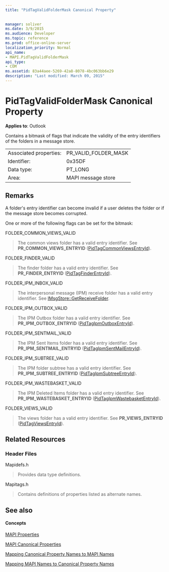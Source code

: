 ```yaml
---
title: "PidTagValidFolderMask Canonical Property"
 
 
manager: soliver
ms.date: 3/9/2015
ms.audience: Developer
ms.topic: reference
ms.prod: office-online-server
localization_priority: Normal
api_name:
- MAPI.PidTagValidFolderMask
api_type:
- COM
ms.assetid: 83a44aee-5269-42a8-8078-4bc063bb6e29
description: "Last modified: March 09, 2015"
---
```


# PidTagValidFolderMask Canonical Property

  
  
**Applies to**: Outlook 
  
Contains a bitmask of flags that indicate the validity of the entry identifiers of the folders in a message store.
  
|||
|:-----|:-----|
|Associated properties:  <br/> |PR_VALID_FOLDER_MASK  <br/> |
|Identifier:  <br/> |0x35DF  <br/> |
|Data type:  <br/> |PT_LONG  <br/> |
|Area:  <br/> |MAPI message store  <br/> |
   
## Remarks

A folder's entry identifier can become invalid if a user deletes the folder or if the message store becomes corrupted.
  
One or more of the following flags can be set for the bitmask: 
  
FOLDER_COMMON_VIEWS_VALID 
  
> The common views folder has a valid entry identifier. See **PR_COMMON_VIEWS_ENTRYID** ([PidTagCommonViewsEntryId](pidtagcommonviewsentryid-canonical-property.md)).
    
FOLDER_FINDER_VALID 
  
> The finder folder has a valid entry identifier. See **PR_FINDER_ENTRYID** ([PidTagFinderEntryId](pidtagfinderentryid-canonical-property.md)). 
    
FOLDER_IPM_INBOX_VALID 
  
> The interpersonal message (IPM) receive folder has a valid entry identifier. See [IMsgStore::GetReceiveFolder](imsgstore-getreceivefolder.md). 
    
FOLDER_IPM_OUTBOX_VALID 
  
> The IPM Outbox folder has a valid entry identifier. See **PR_IPM_OUTBOX_ENTRYID** ([PidTagIpmOutboxEntryId](pidtagipmoutboxentryid-canonical-property.md)). 
    
FOLDER_IPM_SENTMAIL_VALID 
  
> The IPM Sent Items folder has a valid entry identifier. See **PR_IPM_SENTMAIL_ENTRYID** ([PidTagIpmSentMailEntryId](pidtagipmsentmailentryid-canonical-property.md)).
    
FOLDER_IPM_SUBTREE_VALID 
  
> The IPM folder subtree has a valid entry identifier. See **PR_IPM_SUBTREE_ENTRYID** ([PidTagIpmSubtreeEntryId](pidtagipmsubtreeentryid-canonical-property.md)).
    
FOLDER_IPM_WASTEBASKET_VALID 
  
> The IPM Deleted Items folder has a valid entry identifier. See **PR_IPM_WASTEBASKET_ENTRYID** ([PidTagIpmWastebasketEntryId](pidtagipmwastebasketentryid-canonical-property.md)).
    
FOLDER_VIEWS_VALID 
  
> The views folder has a valid entry identifier. See **PR_VIEWS_ENTRYID** ([PidTagViewsEntryId](pidtagviewsentryid-canonical-property.md)).
    
## Related Resources

### Header Files

Mapidefs.h
  
> Provides data type definitions.
    
Mapitags.h
  
> Contains definitions of properties listed as alternate names.
    
## See also

#### Concepts

[MAPI Properties](mapi-properties.md)
  
[MAPI Canonical Properties](mapi-canonical-properties.md)
  
[Mapping Canonical Property Names to MAPI Names](mapping-canonical-property-names-to-mapi-names.md)
  
[Mapping MAPI Names to Canonical Property Names](mapping-mapi-names-to-canonical-property-names.md)

